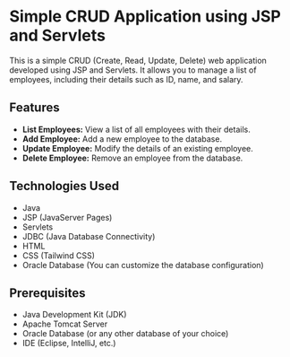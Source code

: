 # Simple CRUD Application using JSP and Servlets

This is a simple CRUD (Create, Read, Update, Delete) web application developed using JSP and Servlets. It allows you to manage a list of employees, including their details such as ID, name, and salary.

## Features

- **List Employees:** View a list of all employees with their details.
- **Add Employee:** Add a new employee to the database.
- **Update Employee:** Modify the details of an existing employee.
- **Delete Employee:** Remove an employee from the database.

## Technologies Used

- Java
- JSP (JavaServer Pages)
- Servlets
- JDBC (Java Database Connectivity)
- HTML
- CSS (Tailwind CSS)
- Oracle Database (You can customize the database configuration)

## Prerequisites

- Java Development Kit (JDK)
- Apache Tomcat Server
- Oracle Database (or any other database of your choice)
- IDE (Eclipse, IntelliJ, etc.)
